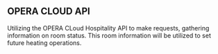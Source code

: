 ## OPERA CLOUD API

Utilizing the OPERA CLoud Hospitality API to make requests, gathering information on room status.
This room information will be utilized to set future heating operations.
